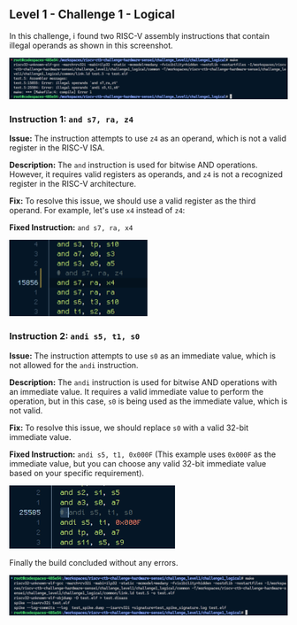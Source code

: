 ## Level 1 - Challenge 1 - Logical

In this challenge, i found two RISC-V assembly instructions that contain illegal operands as shown in this screenshot.

![Bugs Encountered](imgs/bug_encountered.png)

### Instruction 1: `and s7, ra, z4`

**Issue:** The instruction attempts to use `z4` as an operand, which is not a valid register in the RISC-V ISA.

**Description:** The `and` instruction is used for bitwise AND operations. However, it requires valid registers as operands, and `z4` is not a recognized register in the RISC-V architecture.

**Fix:** To resolve this issue, we should use a valid register as the third operand. For example, let's use `x4` instead of `z4`:

**Fixed Instruction:** `and s7, ra, x4`

<img src="imgs/inst1_fixed.png" width="250">

### Instruction 2: `andi s5, t1, s0`

**Issue:** The instruction attempts to use `s0` as an immediate value, which is not allowed for the `andi` instruction.

**Description:** The `andi` instruction is used for bitwise AND operations with an immediate value. It requires a valid immediate value to perform the operation, but in this case, `s0` is being used as the immediate value, which is not valid.

**Fix:** To resolve this issue, we should replace `s0` with a valid 32-bit immediate value.

**Fixed Instruction:** `andi s5, t1, 0x000F` (This example uses `0x000F` as the immediate value, but you can choose any valid 32-bit immediate value based on your specific requirement).

<img src="imgs/inst2_fixed.png" width="300">

Finally the build concluded without any errors.

![Bugs Caught !](imgs/bug_free.png)
